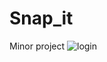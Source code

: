 # Snap_it
Minor project
![login](https://user-images.githubusercontent.com/53638010/199829215-0764cbe6-d50e-4090-88ca-407bd2d3f507.jpg)
